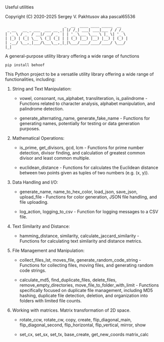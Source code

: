Useful utilities

Copyright (C) 2020-2025 Sergey V. Pakhtusov aka pascal65536

```
                           _  __  ____ ____ _____  __   
 _ __   __ _ ___  ___ __ _| |/ /_| ___| ___|___ / / /_  
| '_ \ / _` / __|/ __/ _` | | '_ \___ \___ \ |_ \| '_ \ 
| |_) | (_| \__ \ (_| (_| | | (_) |__) |__) |__) | (_) |
| .__/ \__,_|___/\___\__,_|_|\___/____/____/____/ \___/ 
|_|                                                     

```

A general-purpose utility library offering a wide range of functions

`pip install behoof`

This Python project to be a versatile utility library offering a wide range of functionalities, including:

1. String and Text Manipulation:

   - vowel, consonant, rus_alphabet, transliteration, is_palindrome - Functions related to character analysis, alphabet manipulation, and palindrome detection.

   - generate_alternating_name, generate_fake_name - Functions for generating names, potentially for testing or data generation purposes.

2. Mathematical Operations:

   - is_prime, get_divisors, gcd, lcm - Functions for prime number detection, divisor finding, and calculation of greatest common divisor and least common multiple.

   - euclidean_distance - Functions for calculates the Euclidean distance between two points given as tuples of two numbers (e.g. (x, y)).

3. Data Handling and I/O:

   - generate_name, name_to_hex_color, load_json, save_json, upload_file - Functions for color generation, JSON file handling, and file uploading.

   - log_action, logging_to_csv - Function for logging messages to a CSV file.

4. Text Similarity and Distance:

   - hamming_distance, similarity, calculate_jaccard_similarity - Functions for calculating text similarity and distance metrics.

5. File Management and Manipulation:

   - collect_files_lst, moves_file, generate_random_code_string - Functions for collecting files, moving files, and generating random code strings.

   - calculate_md5, find_duplicate_files, delete_files, remove_empty_directories, move_file_to_folder_with_limit - Functions specifically focused on duplicate file management, including MD5 hashing, duplicate file detection, deletion, and organization into folders with limited file counts.

6. Working with matrices. Matrix transformation of 2D space.
 
   - rotate_ccw, rotate_cw, copy, create, flip_diagonal_main, flip_diagonal_second, flip_horizontal, flip_vertical, mirror, show

   - set_cx, set_sx, set_tx, base_create, get_new_coords matrix_calc